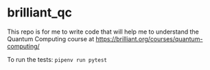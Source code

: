 # brilliant_qc


This repo is for me to write code that will help me to understand the Quantum Computing course
at https://brilliant.org/courses/quantum-computing/

To run the tests: `pipenv run pytest`
